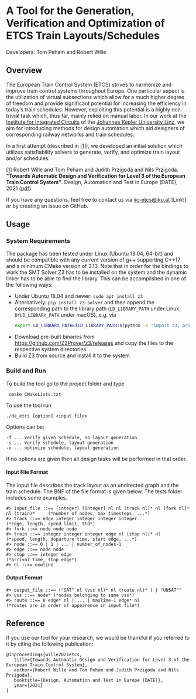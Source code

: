 # A Tool for the Generation, Verification and Optimization of ETCS Train Layouts/Schedules

Developers: Tom Peham and Robert Wille
## Overview

The European Train Control System (ETCS) strives to harmonize and improve train control systems throughout Europe. One particular aspect is the utilization of virtual subsections which allow for a much higher degree of freedom and provide significant potential for increasing the efficiency in today’s train schedules. However, exploiting this potential is a highly non-trivial task which, thus far, mainly relied on manual labor. In our work at the [Institute for Integrated Circuits](http://iic.jku.at/eda/) of the [Johannes Kepler University Linz](https://jku.at), we aim for introducing methods for design automation which aid designers of corresponding railway networks and train schedules.

In a first attempt (described in [[1]](https://iic.jku.at/files/eda/2021_date_automatic_design_verification_level3_etcs.pdf)), we developed an initial solution which utilizes satisfiability solvers to generate, verify, and optimize train layout and/or schedules. 

[[1]](https://iic.jku.at/files/eda/2021_date_automatic_design_verification_level3_etcs.pdf) Robert Wille and Tom Peham and Judith Przigoda and Nils Przigoda. **"Towards Automatic Design and Verification for Level 3 of the European Train Control System"**. Design, Automation and Test in Europe (DATE), 2021 ([pdf]( https://iic.jku.at/files/eda/2021_date_automatic_design_verification_level3_etcs.pdf))

If you have any questions, feel free to contact us via iic-etcs@jku.at [Link!] or by creating an issue on GitHub.

## Usage

### System Requirements 

The package has been tested under Linux (Ubuntu 18.04, 64-bit) and should be compatible with any current version of g++ supporting C++17 and a minimum CMake version of 3.13.
Note that in order for the bindings to work the SMT Solver Z3 has to be installed on the system and the dynamic linker has to be able to find the library. This can be accomplished in one of the following ways:
- Under Ubuntu 18.04 and newer: `sudo apt install z3`
- Alternatively: `pip install z3-solver` and then append the corresponding path to the library path (`LD_LIBRARY_PATH` under Linux, `DYLD_LIBRARY_PATH` under macOS), e.g. via
    ```bash
    export LD_LIBRARY_PATH=$LD_LIBRARY_PATH:$(python -c "import z3; print(z3.__path__[0]+'/lib')")
    ```
- Download pre-built binaries from https://github.com/Z3Prover/z3/releases and copy the files to the respective system directories
- Build Z3 from source and install it to the system

### Build and Run 

To build the tool go to the project folder and type 

     cmake CMakeLists.txt
    

To use the tool run 

    ./da_etcs [option] <input file>

Options can be:
    
    -f ... verify given schedule, no layout generation
    -s ... verify schedule, layout generation
    -o ... optimize schedule, layout generation

If no options are given then all design tasks will be performed in that order.

#### Input File Format
 
The input file describes the track layout as an undirected graph and the train schedule. The BNF of the file format is given below. The tests folder includes some examples.
```
#> input_file ::== [integer] [integer] nl nl (track nl)* nl [fork nl]* nl (train)*     (*number of nodes, max timesteps, ...*)
#> track ::== edge integer integer integer integer                                     (*edge, length, speed limit, ttd*)
#> fork ::== node node node
#> train ::== integer integer integer edge nl (stop nl)* nl                             (*speed, length, departure time, start edge, ...*)
#> node ::== 0 | 1 | ... | number_of_nodes-1
#> edge ::== node node
#> stop ::== integer edge                                                               (*arrival time, stop edge*)
#> nl ::== newline
```

#### Output Format
```
#> output_file ::== ("SAT" nl (vss nl)* nl (route nl)* ) | "UNSAT""
#> vss ::== node* (*nodes belonging to same vss*)
#> route ::== 0 edge* nl | ... | maxTime-1 edge* nl                                      (*routes are in order of appearence in input file*)
```
## Reference

If you use our tool for your research, we would be thankful if you referred to it
by citing the following publication: 
````
@inproceedings{wille2021etcs,
   title={Towards Automatic Design and Verification for Level 3 of the European Train Control System},
   author={Robert Wille and Tom Peham and Judith Przigoda and Nils Przigoda},
   booktitle={Design, Automation and Test in Europe (DATE)},
   year={2021}
}
````
